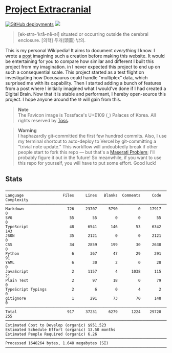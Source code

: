 # [Project Extracranial](https://cho.sh)

[![GitHub deployments](https://img.shields.io/github/deployments/anaclumos/extracranial/production?color=%23000000&label=deploy&logo=Vercel&logoColor=white&style=for-the-badge)](https://vercel.com/anaclumos/extracranial)
[![](https://img.shields.io/badge/dynamic/json?color=%23FF4F64&logoColor=white&label=view%20count&&logo=simple%20analytics&&style=for-the-badge&query=pageviews&url=https%3A%2F%2Fsimpleanalytics.com%2Fcho.sh.json%3Fversion%3D5%26fields%3Dpageviews%26timezone%3DAmerica%2FLos_Angeles%26start%3D2020-01-01%26end%3Dyesterday%26info%3Dfalse)](https://simpleanalytics.com/cho.sh)

> [ek-strə-'krā-nē-əl] situated or occurring outside the cerebral enclosure.
> [의학] 두개(頭蓋) 밖의.

This is my personal Wikipedia! It aims to document _everything_ I know. I wrote a [post](https://cho.sh/blog/D8FB8E) imagining such a creation before making this website. It would be entertaining for you to compare how similar and different I built this project from my imagination.
in
I never expected this project to end up on such a consequential scale. This project started as a test flight on investigating how Docusaurus could handle "multiplex" data, which surprised me with its capability. Then I started adding a bunch of features from a post where I initially imagined what I would've done if I had created a Digital Brain. Now that it is stable and performant, I hereby open-source this project. I hope anyone around the 🌐 will gain from this.

> **Note**<br/>
> The Favicon image is Tossface's U+E109 () Palaces of Korea. All rights reserved by [Toss](https://toss.im/tossface).

> **Warning**<br/>
> I haphazardly git-committed the first few hundred commits. Also, I use my terminal shortcut to auto-deploy to Vercel by git-committing a "trivial note update." This workflow will undoubtedly break if other people start to fork this repo — but that's a [Maserati Problem](https://cho.sh/r/6EB336); I'll probably figure it out in the future! So meanwhile, if you want to use this repo for yourself, you will have to put some effort. Good luck!

## Stats

```
───────────────────────────────────────────────────────────────────────────────
Language                 Files     Lines   Blanks  Comments     Code Complexity
───────────────────────────────────────────────────────────────────────────────
Markdown                   726     23707     5790         0    17917          0
SVG                         55        55        0         0       55          0
TypeScript                  48      6541      146        53     6342        143
JSON                        35      2121        0         0     2121          0
CSS                         34      2859      199        30     2630          0
Python                       6       367       47        29      291         91
YAML                         6        30        2         0       28          0
JavaScript                   2      1157        4      1038      115         21
Plain Text                   2        97       18         0       79          0
TypeScript Typings           2         6        0         4        2          0
gitignore                    1       291       73        70      148          0
───────────────────────────────────────────────────────────────────────────────
Total                      917     37231     6279      1224    29728        255
───────────────────────────────────────────────────────────────────────────────
Estimated Cost to Develop (organic) $951,523
Estimated Schedule Effort (organic) 13.50 months
Estimated People Required (organic) 6.26
───────────────────────────────────────────────────────────────────────────────
Processed 1648264 bytes, 1.648 megabytes (SI)
───────────────────────────────────────────────────────────────────────────────

```
